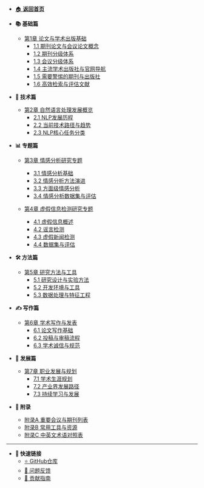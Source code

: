 <!-- _sidebar.md -->

* [🏠 **返回首页**](/)

* **📚 基础篇**
  * [第1章 论文与学术出版基础](chapter1-academic-publishing-basics.md)
    * [1.1 期刊论文与会议论文概念](chapter1-academic-publishing-basics.md#_11-期刊论文与会议论文概念)
    * [1.2 期刊分级体系](chapter1-academic-publishing-basics.md#_12-期刊分级体系)
    * [1.3 会议分级体系](chapter1-academic-publishing-basics.md#_13-会议分级体系)
    * [1.4 主流学术出版社与官网导航](chapter1-academic-publishing-basics.md#_14-主流学术出版社与官网导航)
    * [1.5 需要警惕的期刊与出版社](chapter1-academic-publishing-basics.md#_15-需要警惕的出版社与期刊掠夺性期刊水刊)
    * [1.6 高效检索与评估文献](chapter1-academic-publishing-basics.md#_16-高效检索与评估文献)

* **🔬 技术篇**
  * [第2章 自然语言处理发展概览](chapter2-nlp-overview.md)
    * [2.1 NLP发展历程](chapter2-nlp-overview.md#_21-nlp发展历程)
    * [2.2 当前技术路径与趋势](chapter2-nlp-overview.md#_22-当前技术路径与趋势)
    * [2.3 NLP核心任务分类](chapter2-nlp-overview.md#_23-nlp核心任务分类)

* **📊 专题篇**
  * [第3章 情感分析研究专题](chapter3-sentiment-analysis.md)
    * [3.1 情感分析基础](chapter3-sentiment-analysis.md#_31-情感分析基础)
    * [3.2 情感分析方法演进](chapter3-sentiment-analysis.md#_32-情感分析方法演进)
    * [3.3 方面级情感分析](chapter3-sentiment-analysis.md#_33-方面级情感分析absa)
    * [3.4 情感分析数据集与评估](chapter3-sentiment-analysis.md#_34-情感分析数据集与评估)

  * [第4章 虚假信息检测研究专题](chapter4-misinformation-detection.md)
    * [4.1 虚假信息概述](chapter4-misinformation-detection.md#_41-虚假信息概述)
    * [4.2 谣言检测](chapter4-misinformation-detection.md#_42-谣言检测)
    * [4.3 虚假新闻检测](chapter4-misinformation-detection.md#_43-虚假新闻检测)
    * [4.4 数据集与评估](chapter4-misinformation-detection.md#_44-数据集与评估)

* **🛠️ 方法篇**
  * [第5章 研究方法与工具](chapter5-research-methods-tools.md)
    * [5.1 研究设计与实验方法](chapter5-research-methods-tools.md#_51-研究设计与实验方法)
    * [5.2 开发环境与工具](chapter5-research-methods-tools.md#_52-开发环境与工具)
    * [5.3 数据处理与特征工程](chapter5-research-methods-tools.md#_53-数据处理与特征工程)

* **✍️ 写作篇**
  * [第6章 学术写作与发表](chapter6-academic-writing-publishing.md)
    * [6.1 论文写作基础](chapter6-academic-writing-publishing.md#_61-论文写作基础)
    * [6.2 投稿与审稿流程](chapter6-academic-writing-publishing.md#_62-投稿与审稿流程)
    * [6.3 学术诚信与规范](chapter6-academic-writing-publishing.md#_63-学术诚信与规范)

* **🚀 发展篇**
  * [第7章 职业发展与规划](chapter7-career-development.md)
    * [7.1 学术生涯规划](chapter7-career-development.md#_71-学术生涯规划)
    * [7.2 产业界发展路径](chapter7-career-development.md#_72-产业界发展路径)
    * [7.3 持续学习与发展](chapter7-career-development.md#_73-持续学习与发展)

* **📖 附录**
  * [附录A 重要会议与期刊列表](appendix/conferences-journals-list.md)
  * [附录B 常用工具与资源](appendix/tools-resources.md)
  * [附录C 中英文术语对照表](appendix/terminology.md)

---

* **🔗 快速链接**
  * [⭐ GitHub仓库](https://github.com/panzhzh/nlp-learning-research-guide)
  * [📧 问题反馈](https://github.com/panzhzh/nlp-learning-research-guide/issues)
  * [🤝 贡献指南](https://github.com/panzhzh/nlp-learning-research-guide#-贡献指南)

